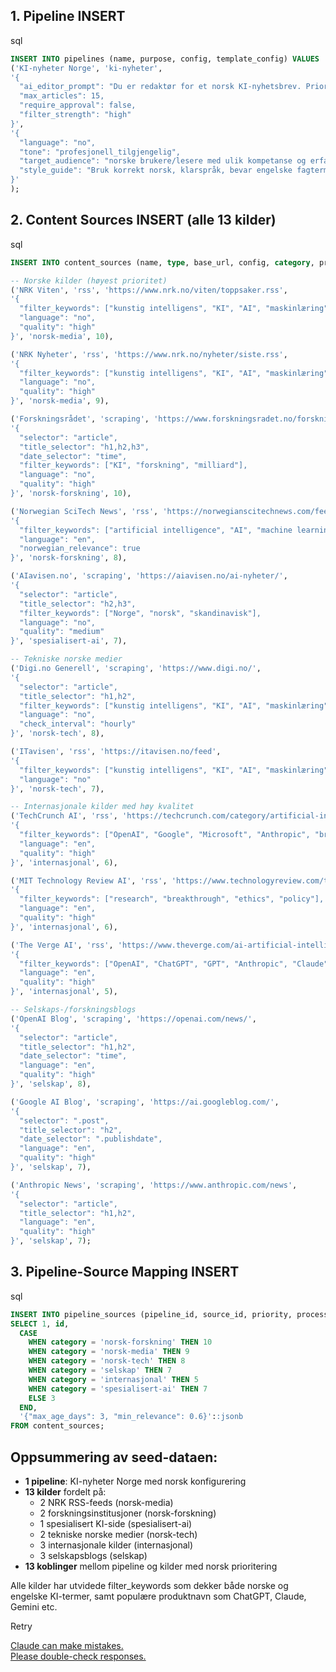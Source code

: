 ## 1. Pipeline INSERT

sql

```sql
INSERT INTO pipelines (name, purpose, config, template_config) VALUES 
('KI-nyheter Norge', 'ki-nyheter', 
'{
  "ai_editor_prompt": "Du er redaktør for et norsk KI-nyhetsbrev. Prioriter saker som er relevante for norske lesere, tech-miljøet og som kan påvirke Norge. Fokuser på praktiske anvendelser, forskningsnytt fra norske miljøer, regelverksendringer og teknologiutvikling som berører nordmenn.",
  "max_articles": 15,
  "require_approval": false,
  "filter_strength": "high"
}',
'{
  "language": "no",
  "tone": "profesjonell_tilgjengelig",
  "target_audience": "norske brukere/lesere med ulik kompetanse og erfaring med KI og teknologi generelt",
  "style_guide": "Bruk korrekt norsk, klarspråk, bevar engelske fagtermer og egennavn"
}'
);
```

## 2. Content Sources INSERT (alle 13 kilder)

sql

```sql
INSERT INTO content_sources (name, type, base_url, config, category, priority) VALUES 

-- Norske kilder (høyest prioritet)
('NRK Viten', 'rss', 'https://www.nrk.no/viten/toppsaker.rss', 
'{
  "filter_keywords": ["kunstig intelligens", "KI", "AI", "maskinlæring", "OpenAI", "ChatGPT", "GPT", "Anthropic", "Claude", "Claude.ai", "Gemini", "Copilot", "MetaAI", "xAI", "Grok", "ElevenLabs", "GoogleAI", "roboter", "automatisering", "digitalisering"],
  "language": "no",
  "quality": "high"
}', 'norsk-media', 10),

('NRK Nyheter', 'rss', 'https://www.nrk.no/nyheter/siste.rss', 
'{
  "filter_keywords": ["kunstig intelligens", "KI", "AI", "maskinlæring", "OpenAI", "ChatGPT", "GPT", "Anthropic", "Claude", "Claude.ai", "Gemini", "Copilot", "MetaAI", "xAI", "Grok", "ElevenLabs", "GoogleAI"],
  "language": "no",
  "quality": "high"
}', 'norsk-media', 9),

('Forskningsrådet', 'scraping', 'https://www.forskningsradet.no/forskningspolitikk-strategi/ltp/kunstig-intelligens/', 
'{
  "selector": "article",
  "title_selector": "h1,h2,h3",
  "date_selector": "time",
  "filter_keywords": ["KI", "forskning", "milliard"],
  "language": "no",
  "quality": "high"
}', 'norsk-forskning', 10),

('Norwegian SciTech News', 'rss', 'https://norwegianscitechnews.com/feed', 
'{
  "filter_keywords": ["artificial intelligence", "AI", "machine learning", "robotics", "NTNU", "SINTEF"],
  "language": "en",
  "norwegian_relevance": true
}', 'norsk-forskning', 8),

('AIavisen.no', 'scraping', 'https://aiavisen.no/ai-nyheter/', 
'{
  "selector": "article",
  "title_selector": "h2,h3",
  "filter_keywords": ["Norge", "norsk", "skandinavisk"],
  "language": "no",
  "quality": "medium"
}', 'spesialisert-ai', 7),

-- Tekniske norske medier
('Digi.no Generell', 'scraping', 'https://www.digi.no/', 
'{
  "selector": "article",
  "title_selector": "h1,h2",
  "filter_keywords": ["kunstig intelligens", "KI", "AI", "maskinlæring", "OpenAI", "ChatGPT", "GPT", "Anthropic", "Claude", "Claude.ai", "Gemini", "Copilot", "MetaAI", "xAI", "Grok", "ElevenLabs", "GoogleAI"],
  "language": "no",
  "check_interval": "hourly"
}', 'norsk-tech', 8),

('ITavisen', 'rss', 'https://itavisen.no/feed', 
'{
  "filter_keywords": ["kunstig intelligens", "KI", "AI", "maskinlæring", "OpenAI", "ChatGPT", "GPT", "Anthropic", "Claude", "Claude.ai", "Gemini", "Copilot", "MetaAI", "xAI", "Grok", "ElevenLabs", "GoogleAI", "roboter", "automatisering", "digitalisering"],
  "language": "no"
}', 'norsk-tech', 7),

-- Internasjonale kilder med høy kvalitet
('TechCrunch AI', 'rss', 'https://techcrunch.com/category/artificial-intelligence/feed/', 
'{
  "filter_keywords": ["OpenAI", "Google", "Microsoft", "Anthropic", "breakthrough", "funding"],
  "language": "en",
  "quality": "high"
}', 'internasjonal', 6),

('MIT Technology Review AI', 'rss', 'https://www.technologyreview.com/topic/artificial-intelligence/feed/', 
'{
  "filter_keywords": ["research", "breakthrough", "ethics", "policy"],
  "language": "en",
  "quality": "high"
}', 'internasjonal', 6),

('The Verge AI', 'rss', 'https://www.theverge.com/ai-artificial-intelligence/rss/index.xml', 
'{
  "filter_keywords": ["OpenAI", "ChatGPT", "GPT", "Anthropic", "Claude", "Claude.ai", "Gemini", "Copilot", "MetaAI", "xAI", "Grok", "ElevenLabs", "GoogleAI", "Google", "Microsoft", "regulation", "EU"],
  "language": "en",
  "quality": "high"
}', 'internasjonal', 5),

-- Selskaps-/forskningsblogs
('OpenAI Blog', 'scraping', 'https://openai.com/news/', 
'{
  "selector": "article",
  "title_selector": "h1,h2",
  "date_selector": "time",
  "language": "en",
  "quality": "high"
}', 'selskap', 8),

('Google AI Blog', 'scraping', 'https://ai.googleblog.com/', 
'{
  "selector": ".post",
  "title_selector": "h2",
  "date_selector": ".publishdate",
  "language": "en",
  "quality": "high"
}', 'selskap', 7),

('Anthropic News', 'scraping', 'https://www.anthropic.com/news', 
'{
  "selector": "article",
  "title_selector": "h1,h2",
  "language": "en",
  "quality": "high"
}', 'selskap', 7);
```

## 3. Pipeline-Source Mapping INSERT

sql

```sql
INSERT INTO pipeline_sources (pipeline_id, source_id, priority, processor_config) 
SELECT 1, id, 
  CASE 
    WHEN category = 'norsk-forskning' THEN 10
    WHEN category = 'norsk-media' THEN 9
    WHEN category = 'norsk-tech' THEN 8
    WHEN category = 'selskap' THEN 7
    WHEN category = 'internasjonal' THEN 5
    WHEN category = 'spesialisert-ai' THEN 7
    ELSE 3
  END,
  '{"max_age_days": 3, "min_relevance": 0.6}'::jsonb
FROM content_sources;
```

## Oppsummering av seed-dataen:

- **1 pipeline**: KI-nyheter Norge med norsk konfigurering
- **13 kilder** fordelt på:
    - 2 NRK RSS-feeds (norsk-media)
    - 2 forskningsinstitusjoner (norsk-forskning)
    - 1 spesialisert KI-side (spesialisert-ai)
    - 2 tekniske norske medier (norsk-tech)
    - 3 internasjonale kilder (internasjonal)
    - 3 selskapsblogs (selskap)
- **13 koblinger** mellom pipeline og kilder med norsk prioritering

Alle kilder har utvidede filter_keywords som dekker både norske og engelske KI-termer, samt populære produktnavn som ChatGPT, Claude, Gemini etc.

Retry

[Claude can make mistakes.  
Please double-check responses.](https://support.anthropic.com/en/articles/8525154-claude-is-providing-incorrect-or-misleading-responses-what-s-going-on)